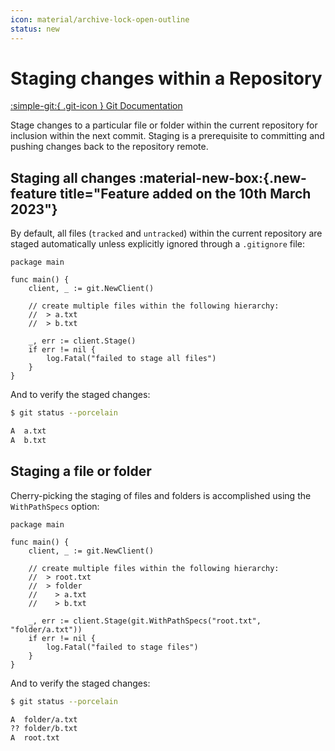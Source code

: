 ```yaml
---
icon: material/archive-lock-open-outline
status: new
---
```


# Staging changes within a Repository

[:simple-git:{ .git-icon } Git Documentation](https://git-scm.com/docs/git-stage)

Stage changes to a particular file or folder within the current repository for inclusion within the next commit. Staging is a prerequisite to committing and pushing changes back to the repository remote.

## Staging all changes :material-new-box:{.new-feature title="Feature added on the 10th March 2023"}

By default, all files (`tracked` and `untracked`) within the current repository are staged automatically unless explicitly ignored through a `.gitignore` file:

```{ .go .select linenums="1" }
package main

func main() {
    client, _ := git.NewClient()

    // create multiple files within the following hierarchy:
    //  > a.txt
    //  > b.txt

    _, err := client.Stage()
    if err != nil {
        log.Fatal("failed to stage all files")
    }
}
```

And to verify the staged changes:

```sh
$ git status --porcelain

A  a.txt
A  b.txt
```

## Staging a file or folder

Cherry-picking the staging of files and folders is accomplished using the `WithPathSpecs` option:

```{ .go .select linenums="1" }
package main

func main() {
    client, _ := git.NewClient()

    // create multiple files within the following hierarchy:
    //  > root.txt
    //  > folder
    //    > a.txt
    //    > b.txt

    _, err := client.Stage(git.WithPathSpecs("root.txt", "folder/a.txt"))
    if err != nil {
        log.Fatal("failed to stage files")
    }
}
```

And to verify the staged changes:

```sh
$ git status --porcelain

A  folder/a.txt
?? folder/b.txt
A  root.txt
```
